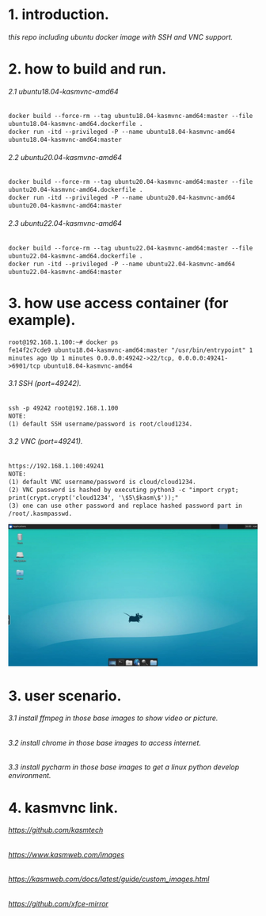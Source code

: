 # 1. introduction.
###### this repo including ubuntu docker image with SSH and VNC support.
    
# 2. how to build and run.
###### 2.1 ubuntu18.04-kasmvnc-amd64
    docker build --force-rm --tag ubuntu18.04-kasmvnc-amd64:master --file ubuntu18.04-kasmvnc-amd64.dockerfile .
    docker run -itd --privileged -P --name ubuntu18.04-kasmvnc-amd64 ubuntu18.04-kasmvnc-amd64:master

###### 2.2 ubuntu20.04-kasmvnc-amd64
    docker build --force-rm --tag ubuntu20.04-kasmvnc-amd64:master --file ubuntu20.04-kasmvnc-amd64.dockerfile .
    docker run -itd --privileged -P --name ubuntu20.04-kasmvnc-amd64 ubuntu20.04-kasmvnc-amd64:master

###### 2.3 ubuntu22.04-kasmvnc-amd64
    docker build --force-rm --tag ubuntu22.04-kasmvnc-amd64:master --file ubuntu22.04-kasmvnc-amd64.dockerfile .
    docker run -itd --privileged -P --name ubuntu22.04-kasmvnc-amd64 ubuntu22.04-kasmvnc-amd64:master

# 3. how use access container (for example).
    root@192.168.1.100:~# docker ps
    fe14f2c7cde9 ubuntu18.04-kasmvnc-amd64:master "/usr/bin/entrypoint" 1 minutes ago Up 1 minutes 0.0.0.0:49242->22/tcp, 0.0.0.0:49241->6901/tcp ubuntu18.04-kasmvnc-amd64

###### 3.1 SSH (port=49242).
    ssh -p 49242 root@192.168.1.100
    NOTE: 
    (1) default SSH username/password is root/cloud1234.

###### 3.2 VNC (port=49241).
    https://192.168.1.100:49241
    NOTE: 
    (1) default VNC username/password is cloud/cloud1234.
    (2) VNC password is hashed by executing python3 -c "import crypt; print(crypt.crypt('cloud1234', '\$5\$kasm\$'));"
    (3) one can use other password and replace hashed password part in /root/.kasmpasswd.

![image](kasmvnc.jpg)

# 3. user scenario.
###### 3.1 install ffmpeg in those base images to show video or picture.
###### 3.2 install chrome in those base images to access internet.
###### 3.3 install pycharm in those base images to get a linux python develop environment.

# 4. kasmvnc link.
###### https://github.com/kasmtech
###### https://www.kasmweb.com/images
###### https://kasmweb.com/docs/latest/guide/custom_images.html
###### https://github.com/xfce-mirror

